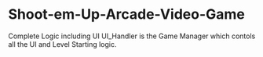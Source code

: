 # Shoot-em-Up-Arcade-Video-Game
Complete Logic including UI
UI_Handler is the Game Manager which contols all the UI and Level Starting logic.
